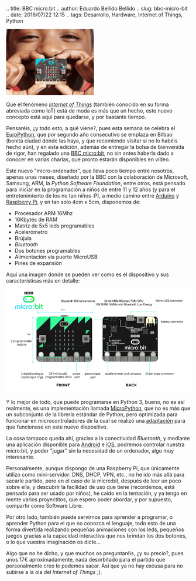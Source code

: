 .. title: BBC micro:bit
.. author: Eduardo Bellido Bellido
.. slug: bbc-micro-bit
.. date: 2016/07/22 12:15
.. tags: Desarrollo, Hardware, Internet of Things, Python


<img src='/images/bbc-microbit.jpg' alt='BBC micro:bit' class='border align-right' height='180' width='240'/>

Que el fenómeno [*Internet of Things*](https://es.wikipedia.org/wiki/Internet_de_las_cosas) (también conocido en su forma abreviada como IoT) está de moda es más que un hecho, este nuevo concepto está aquí para quedarse, y por bastante tiempo.

Pensaréis, ¿y todo esto, a qué viene?, pues esta semana se celebra el [EuroPython](https://europython.eu), que por segundo año consecutivo se emplaza en Bilbao (bonita ciudad donde las haya, y que recomiendo visitar si no lo habéis hecho aún), y en esta edición, además de entregar la bolsa de bienvenida de rigor, han regalado una [BBC micro:bit](https://www.microbit.co.uk/), no sin antes haberla dado a conocer en varias charlas, que pronto estarán disponibles en vídeo.

<!-- TEASER_END -->

Este nuevo "micro-ordenador", que lleva poco tiempo entre nosotros, apenas unas meses, diseñado por la BBC con la colaboración de Microsoft, Samsung, ARM, la *Python Software Foundation*, entre otros, está pensado para iniciar en la programación a niños de entre 11 y 12 años (y para el entretenimiento de los no tan niños :P), a medio camino entre [Arduino](https://www.arduino.cc/) y [Raspberry Pi](https://www.raspberrypi.org/), y en tan solo 4cm x 5cm, disponemos de:

- Procesador ARM 16Mhz
- 16Kbytes de RAM
- Matriz de 5x5 leds programables
- Acelerómetro
- Brújula
- *Bluetooth*
- Dos botones programables
- Alimentación vía puerto MicroUSB
- Pines de expansión

Aquí una imagen donde se pueden ver como es el dispositivo y sus características más en detalle:

<img src='/images/bbc-microbit-detail.png' alt='BBC micro:bit' />

Y lo mejor de todo, que puede programarse en Python 3, bueno, no es así realmente, es una implementación llamada [MicroPython](https://micropython.org/), que no es más que un subconjunto de la librería estándar de Python, pero optimizada para funcionar en microcontroladores de la cual se realizó una [adaptación](https://github.com/bbcmicrobit/micropython) para que funcionase en este nuevo dispositivo.

La cosa tampoco queda ahí, gracias a la conectividad *Bluetooth*, y mediante una aplicación disponible para [Android](https://play.google.com/store/apps/details?id=com.samsung.microbit) e [iOS](https://itunes.apple.com/es/app/micro-bit/id1092687276), podremos controlar nuestra micro:bit, y poder "jugar" sin la necesidad de un ordenador, algo muy interesante.

Personalmente, aunque dispongo de una Raspberry Pi, que únicamente utilizo como mini-servidor: DNS, DHCP, VPN, etc., no he ido más allá para sacarle partido, pero en el caso de la micro:bit, después de leer un poco sobre ella, y descubrir la facilidad de uso que tiene (recordemos, está pensado para ser usado por niños), he caído en la tentación, y ya tengo en mente varios proyectitos, que espero poder abordar, y por supuesto, compartir como Software Libre.

Por otro lado, también puede servirnos para aprender a programar, o aprender Python para el que no conozca el lenguaje, todo esto de una forma divertida realizando pequeñas animaciones con los leds, pequeños juegos gracias a la capacidad interactiva que nos brindan los dos botones, o lo que vuestra imaginación os dicte...

Algo que no he dicho, y que muchos os preguntaréis, ¿y su precio?, pues unos 17€ aproximadamente, nada desorbitado para el partido que personalmente creo le podemos sacar. Así que ya no hay excusa para no subirse a la ola del *Internet of Things* ;).
